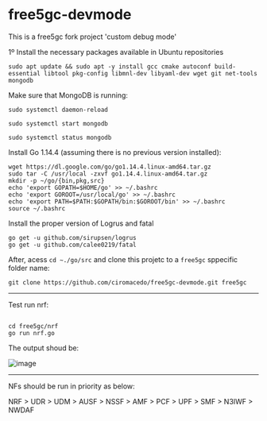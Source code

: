 # free5gc-devmode
This is a free5gc fork project 'custom debug mode'

1º Install the necessary packages available in Ubuntu repositories

``` 
sudo apt update && sudo apt -y install gcc cmake autoconf build-essential libtool pkg-config libmnl-dev libyaml-dev wget git net-tools mongodb

```
Make sure that MongoDB is running:


``` 
sudo systemctl daemon-reload

sudo systemctl start mongodb

sudo systemctl status mongodb

```

Install Go 1.14.4 (assuming there is no previous version installed):

``` 
wget https://dl.google.com/go/go1.14.4.linux-amd64.tar.gz
sudo tar -C /usr/local -zxvf go1.14.4.linux-amd64.tar.gz
mkdir -p ~/go/{bin,pkg,src}
echo 'export GOPATH=$HOME/go' >> ~/.bashrc
echo 'export GOROOT=/usr/local/go' >> ~/.bashrc
echo 'export PATH=$PATH:$GOPATH/bin:$GOROOT/bin' >> ~/.bashrc
source ~/.bashrc
```

Install the proper version of Logrus and fatal

``` 
go get -u github.com/sirupsen/logrus
go get -u github.com/calee0219/fatal
```

After, acess  ``` cd ~./go/src ``` and clone this projetc to a ```free5gc```  sppecific folder name:


``` 
git clone https://github.com/ciromacedo/free5gc-devmode.git free5gc  

```
----

Test run nrf:

``` 

cd free5gc/nrf
go run nrf.go

```
The output shoud be:

![image](https://user-images.githubusercontent.com/1461333/130826499-6725d406-eecc-4485-87dd-51307f21a114.png)

----------------------

NFs should be run in priority as below:

NRF > UDR > UDM > AUSF > NSSF > AMF > PCF > UPF > SMF > N3IWF > NWDAF
